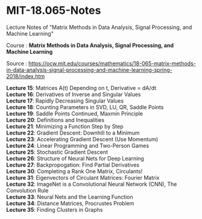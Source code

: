 # MIT-18.065-Notes
Lecture Notes of "Matrix Methods in Data Analysis, Signal Processing, and Machine Learning"

Course : **Matrix Methods in Data Analysis, Signal Processing, and Machine Learning**

Source : https://ocw.mit.edu/courses/mathematics/18-065-matrix-methods-in-data-analysis-signal-processing-and-machine-learning-spring-2018/index.htm

**Lecture 15**: Matrices A(t) Depending on t, Derivative = dA/dt <br />
**Lecture 16**: Derivatives of Inverse and Singular Values <br />
**Lecture 17**: Rapidly Decreasing Singular Values <br />
**Lecture 18**: Counting Parameters in SVD, LU, QR, Saddle Points <br />
**Lecture 19**: Saddle Points Continued, Maxmin Principle <br />
**Lecture 20**: Definitions and Inequalities <br />
**Lecture 21**: Minimizing a Function Step by Step <br />
**Lecture 22**: Gradient Descent: Downhill to a Minimum <br />
**Lecture 23**: Accelerating Gradient Descent (Use Momentum) <br />
**Lecture 24**: Linear Programming and Two-Person Games <br />
**Lecture 25**: Stochastic Gradient Descent <br />
**Lecture 26**: Structure of Neural Nets for Deep Learning <br />
**Lecture 27**: Backpropogation: Find Partial Derivatives <br />
**Lecture 30**: Completing a Rank One Matrix, Circulants! <br />
**Lecture 31**: Eigenvectors of Circulant Matrices: Fourier Matrix <br />
**Lecture 32**: ImageNet is a Convolutional Neural Network (CNN), The Convolution Rule <br />
**Lecture 33**: Neural Nets and the Learning Function <br />
**Lecture 34**: Distance Matrices, Procrustes Problem <br />
**Lecture 35**: Finding Clusters in Graphs <br />
